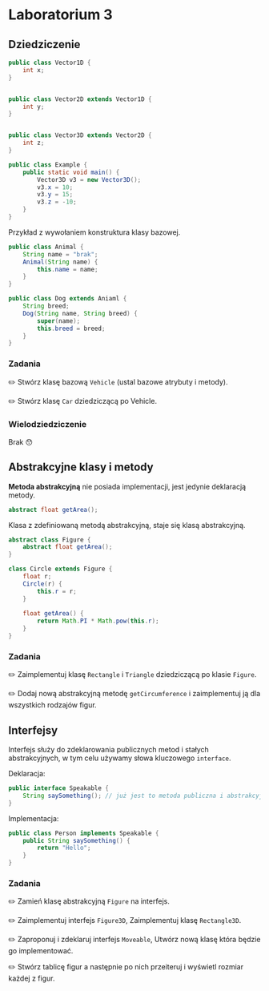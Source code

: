 # Laboratorium 3

## Dziedziczenie

```java
public class Vector1D {
    int x;
}


public class Vector2D extends Vector1D {
    int y;
}


public class Vector3D extends Vector2D {
    int z;
}

public class Example {
    public static void main() {
        Vector3D v3 = new Vector3D();
        v3.x = 10;
        v3.y = 15;
        v3.z = -10;
    }
}
```

Przykład z wywołaniem konstruktura klasy bazowej.

```java
public class Animal {
    String name = "brak";
    Animal(String name) {
        this.name = name;
    }
}

public class Dog extends Aniaml {
    String breed;
    Dog(String name, String breed) {
        super(name);
        this.breed = breed;
    }
}
```    

### Zadania

✏️ Stwórz klasę bazową `Vehicle` (ustal bazowe atrybuty i metody).

✏️ Stwórz klasę `Car` dziedziczącą po Vehicle.


### Wielodziedziczenie
Brak 😯

## Abstrakcyjne klasy i metody 
**Metoda abstrakcyjną** nie posiada implementacji, jest jedynie deklaracją metody.

```java
abstract float getArea(); 
```

Klasa z zdefiniowaną metodą abstrakcyjną, staje się klasą abstrakcyjną.
```java
abstract class Figure {
    abstract float getArea();
}
```

```java
class Circle extends Figure {
    float r;
    Circle(r) {
        this.r = r;
    }
    
    float getArea() {
        return Math.PI * Math.pow(this.r);
    }
}
```


### Zadania

✏️ Zaimplementuj klasę `Rectangle` i `Triangle` dziedziczącą po klasie `Figure`.

✏️ Dodaj nową abstrakcyjną metodę `getCircumference` i zaimplementuj ją dla wszystkich rodzajów figur. 

## Interfejsy

Interfejs służy do zdeklarowania publicznych metod i stałych abstrakcyjnych, w tym celu używamy słowa kluczowego `interface`.

Deklaracja:
```java
public interface Speakable {
    String saySomething(); // już jest to metoda publiczna i abstrakcyjna. 
}
```
Implementacja:
```java
public class Person implements Speakable {
    public String saySomething() {
        return "Hello";
    }
}
```

### Zadania

✏️ Zamień klasę abstrakcyjną `Figure` na interfejs.

✏️ Zaimplementuj interfejs `Figure3D`, Zaimplementuj klasę `Rectangle3D`.

✏️ Zaproponuj i zdeklaruj interfejs `Moveable`, Utwórz nową klasę która będzie go implementować.

✏️ Stwórz tablicę figur a następnie po nich przeiteruj i wyświetl rozmiar każdej z figur.


